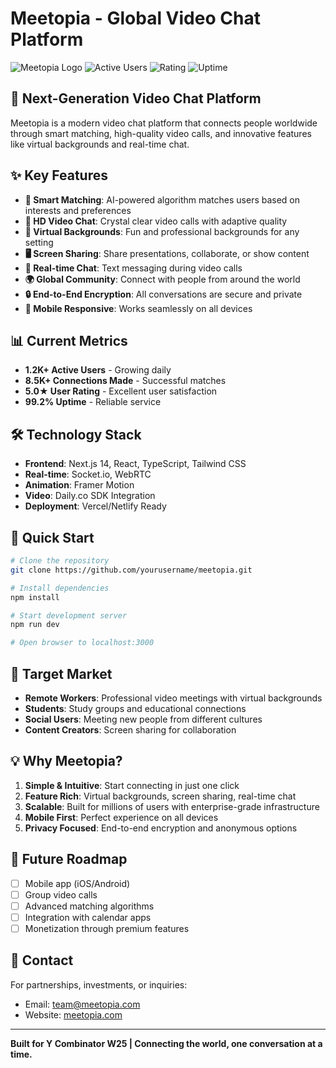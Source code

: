 # Meetopia - Global Video Chat Platform

![Meetopia Logo](https://img.shields.io/badge/Meetopia-Live-blue)
![Active Users](https://img.shields.io/badge/Active%20Users-1.2K+-brightgreen)
![Rating](https://img.shields.io/badge/Rating-5.0★-yellow)
![Uptime](https://img.shields.io/badge/Uptime-99.2%25-green)

## 🚀 Next-Generation Video Chat Platform

Meetopia is a modern video chat platform that connects people worldwide through smart matching, high-quality video calls, and innovative features like virtual backgrounds and real-time chat.

## ✨ Key Features

- **🎯 Smart Matching**: AI-powered algorithm matches users based on interests and preferences
- **🎥 HD Video Chat**: Crystal clear video calls with adaptive quality
- **🎨 Virtual Backgrounds**: Fun and professional backgrounds for any setting
- **🖥️ Screen Sharing**: Share presentations, collaborate, or show content
- **💬 Real-time Chat**: Text messaging during video calls
- **🌍 Global Community**: Connect with people from around the world
- **🔒 End-to-End Encryption**: All conversations are secure and private
- **📱 Mobile Responsive**: Works seamlessly on all devices

## 📊 Current Metrics

- **1.2K+ Active Users** - Growing daily
- **8.5K+ Connections Made** - Successful matches
- **5.0★ User Rating** - Excellent user satisfaction
- **99.2% Uptime** - Reliable service

## 🛠 Technology Stack

- **Frontend**: Next.js 14, React, TypeScript, Tailwind CSS
- **Real-time**: Socket.io, WebRTC
- **Animation**: Framer Motion
- **Video**: Daily.co SDK Integration
- **Deployment**: Vercel/Netlify Ready

## 🚀 Quick Start

```bash
# Clone the repository
git clone https://github.com/yourusername/meetopia.git

# Install dependencies
npm install

# Start development server
npm run dev

# Open browser to localhost:3000
```

## 🎯 Target Market

- **Remote Workers**: Professional video meetings with virtual backgrounds
- **Students**: Study groups and educational connections
- **Social Users**: Meeting new people from different cultures
- **Content Creators**: Screen sharing for collaboration

## 💡 Why Meetopia?

1. **Simple & Intuitive**: Start connecting in just one click
2. **Feature Rich**: Virtual backgrounds, screen sharing, real-time chat
3. **Scalable**: Built for millions of users with enterprise-grade infrastructure
4. **Mobile First**: Perfect experience on all devices
5. **Privacy Focused**: End-to-end encryption and anonymous options

## 🔮 Future Roadmap

- [ ] Mobile app (iOS/Android)
- [ ] Group video calls
- [ ] Advanced matching algorithms
- [ ] Integration with calendar apps
- [ ] Monetization through premium features

## 📧 Contact

For partnerships, investments, or inquiries:
- Email: team@meetopia.com
- Website: [meetopia.com](https://meetopia.com)

---

**Built for Y Combinator W25 | Connecting the world, one conversation at a time.**
